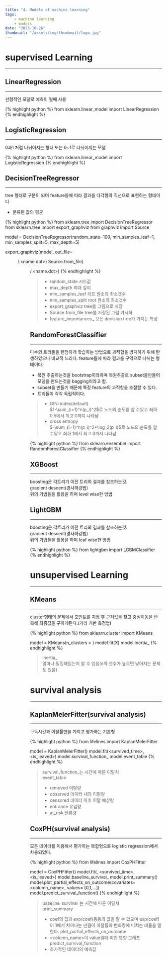 ```yaml
---
title: "4. Models of machine learning"
tags:
    - machine learning
    - models
date: "2023-10-26"
thumbnail: "/assets/img/thumbnail/logo.jpg"
---
```


# supervised Learning
---

## LinearRegression
---
선형적인 모델로 예측이 될때 사용

{% highlight python %}
from sklearn.linear_model import LinearRegression
{% endhighlight %}

## LogisticRegression
---
0과1 처럼 나뉘어지는 형태 또는 0~1로 나뉘어지는 모델

{% highlight python %}
from sklearn.linear_model import LogisticRegression
{% endhighlight %}

## DecisionTreeRegressor
---
tree 형태로 구분이 되며 feature들에 따라 결과를 다각형의 직선으로 표현하는 형태이다
* 분류된 값의 평균

{% highlight python %}
from sklearn.tree import DecisionTreeRegressor
from sklearn.tree import export_graphviz
from graphviz import Source

model = DecisionTreeRegressor(random_state=100, min_samples_leaf=1, min_samples_split=5, max_depth=5)

export_graphviz(model, out_file=<dir>/.<name.dot>)
Source.from_file(<dir>/.<name.dot>)
{% endhighlight %}

> * random_state 시드값
> * max_depth 최대 깊이
> * min_samples_leaf 리프 원소의 최소갯수
> * min_samples_split root 원소의 최소갯수
> * export_graphviz tree를 그림으로 저장
> * Source.from_file tree를 저장된 그림 가시화
> * feature_importances_ 모든 decision tree가 가지는 특성

## RandomForestClassifier
---
다수의 트리들을 랜덤하게 학습하는 방법으로 과적합을 방지하기 위해 탄생하였으나 비교적 느리다. feature들에 따라 결과를 구역으로 나뉘는 형태이다.  
* 복원 추출하는것을 bootstrap이라하며 복원추출로 subset을만들어 모델을 만드는것을 bagging이라고 함.  
* subset을 만들기 때문에 특정 feature의 과적합을 조절할 수 있다.  
* 트리들이 각각 독립적이다.
> * GINI index(default)  
> $1-\sum_{i=1}^n(p_i)^2$로 노드의 순도를 알 수있고 최하 0.5에서 최고 0까지 나타남  
> * cross entropy  
> $-\sum_{i=1}^n(p_i)^2*\log_2(p_i)$로 노드의 순도를 알 수있고 최하 1에서 최고 0까지 나타남

{% highlight python %}
from sklearn.ensemble import RandomForestClassifier
{% endhighlight %}

## XGBoost
---
boosting은 각트리가 이전 트리의 결과를 참조하는것.  
gradient descent(경사하강법)  
위의 기법들을 활용을 하며 level wise한 방법

## LightGBM
---
boosting은 각트리가 이전 트리의 결과를 참조하는것.  
gradient descent(경사하강법)  
위의 기법들을 활용을 하며 leaf wise한 방법

{% highlight python %}
from lightgbm import LGBMClassifier
{% endhighlight %}

# unsupervised Learning
---

## KMeans
---
cluster형태의 문제에서 포인트를 지정 후 근처값을 찾고 중심이동을 반복해 최종값을 구하게된다.(거리 기반 측정법)

{% highlight python %}
from sklearn.cluster import KMeans

model = KMeans(n_clusters = )
model.fit(X)
model.inertia_
{% endhighlight %}

> inertia_  
> 얼마나 밀집해있는지 알 수 있음(n의 갯수가 높으면 낮아지는 문제도 있음)

# survival analysis
---
## KaplanMelerFitter(survival analysis)
---
구독시간과 이탈률만을 가지고 평가하는 기본형

{% highlight python %}
from lifelines import KaplanMelerFitter

model = KaplanMelerFitter()
model.fit(<survived_time>, <is_leaved>)
model.survival_function_
model.event_table
{% endhighlight %}

> survival_function_는 시간에 따른 이탈치  
> event_table
> * removed 이탈량
> * observed 데이터 내의 이탈량
> * censored 데이터 이후 이탈 예상량
> * entrance 유입량
> * at_risk 잔류량

## CoxPH(survival analysis)
---
모든 데이터를 이용해서 평가하는 복합형으로 logistic regression에서 차용되었다.

{% highlight python %}
from lifelines import CoxPHFitter

model = CoxPHFitter()
model.fit(<data>, <survived_time>, <is_leaved>)
model.baseline_survival_
model.print_summary()
model.plot_partial_effects_on_outcome(covariates= <column_name>, values= [0,1,...])
model.predict_survival_function(<data>)
{% endhighlight %}

> baseline_survival_는 시간에 따른 이탈치  
> print_summary  
> * coef의 값과 exp(coef)등등의 값을 알 수 있으며 exp(coef)이 1에서 차이나는 만큼이 이탈률의 변화량에 미치는 비율을 말한다.
> plot_partial_effects_on_outcome  
> * \<column_name\>이 value일때 미친 영향 그래프  
> predict_survival_function  
> * 추가적인 데이터의 예측값 

